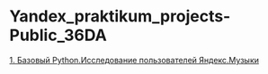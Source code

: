 # Yandex_praktikum_projects-Public_36DA

[1. Базовый Python.Исследование пользователей Яндекс.Музыки](https://github.com/MariannaMois/Yandex_praktikum_projects_36DA/tree/main/basic%20python%20project_1_big%20city%20music)

